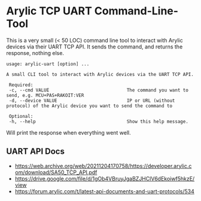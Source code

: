 # Arylic TCP UART Command-Line-Tool

This is a very small (< 50 LOC) command line tool to interact with Arylic devices via their UART TCP API. It sends the command, and returns the response, nothing else.

```
usage: arylic-uart [option] ... 

A small CLI tool to interact with Arylic devices via the UART TCP API.

 Required:
 -c, --cmd VALUE                             The command you want to send, e.g. MCU+PAS+RAKOIT:VER
 -d, --device VALUE                          IP or URL (without protocol) of the Arylic device you want to send the command to

 Optional:
 -h, --help                                  Show this help message.
```

Will print the response when everything went well.

## UART API Docs

- https://web.archive.org/web/20211204170758/https://developer.arylic.com/download/SA50_TCP_API.pdf
- https://drive.google.com/file/d/1gOb4VBruyJgaBZJHClV6dEkoiwf5hkzE/view
- https://forum.arylic.com/t/latest-api-documents-and-uart-protocols/534
